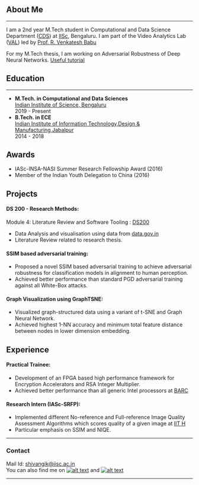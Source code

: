 ## About Me
---
I am a 2nd year M.Tech student in Computational and Data Science Department ([CDS](http://cds.iisc.ac.in)) at [IISc](https://iisc.ac.in), Bengaluru. I am part of the Video Analytics Lab ([VAL](http://val.serc.iisc.ernet.in/valweb/index.html)) led by [Prof. R. Venkatesh Babu](http://cds.iisc.ac.in/faculty/venky/)

For my M.Tech thesis, I am working on Adversarial Robustness of Deep Neural Networks. [Useful tutorial](https://adversarial-ml-tutorial.org/)

## Education
---
  - __M.Tech. in Computational and Data Sciences__ \
    [Indian Institute of Science, Bengaluru](https://iisc.ac.in/) \
    2019 - Present
  - __B.Tech. in ECE__ \
    [Indian Institute of Information Technology,Design & Manufacturing,Jabalpur](https://www.iiitdmj.ac.in/) \
    2014 - 2018

## Awards
  * IASc-INSA-NASI Summer Research Fellowship Award (2016)
  * Member of the Indian Youth Delegation to China (2016)


## Projects 
#### DS 200 - Research Methods:
  Module 4: Literature Review and Software Tooling : [DS200](https://github.com/shivangikhare5/ds200)
   * Data Analysis and visualisation using data from [data.gov.in](data.gov.in/)
   * Literature Review related to research thesis.

#### SSIM based adversarial training:
   * Proposed a novel SSIM based adversarial training to achieve adversarial robustness for classification models in alignment to human perception.
   * Achieved better performance than standard PGD adversarial training against all White-Box attacks.

#### Graph Visualization using GraphTSNE:
   * Visualized graph-structured data using a variant of t-SNE and Graph Neural Network.
   * Achieved highest 1-NN accuracy and minimum total feature distance between nodes in lower dimension embedding.

## Experience 
#### Practical Trainee:
   * Development of an FPGA based high performance framework for Encryption Accelerators and RSA Integer Multiplier.
   * Achieved better performance than all generic Intel processors at [BARC](http://barc.gov.in/)

#### Research Intern (IASc-SRFP):
   * Implemented different No-reference and Full-reference Image Quality Assessment Algorithms which scores quality of a given image at [IIT H](https://iith.ac.in/)
   * Particular emphasis on SSIM and NIQE.

___
### Contact
Mail Id: [shivangik@iisc.ac.in](mailto:shivangik@iisc.ac.in) \
You can also find me on [![alt text][3.1]][1] and [![alt text][2.1]][2]


<!-- links to social media icons -->
<!-- no need to change these -->

<!-- icons with padding -->

[1.1]: http://i.imgur.com/tXSoThF.png (twitter icon with padding)
[2.1]: https://i.stack.imgur.com/gVE0j.png (linkedin)
[3.1]: https://i.stack.imgur.com/tskMh.png (github icon with padding)

<!-- icons without padding -->

[1.2]: http://i.imgur.com/wWzX9uB.png (twitter icon without padding)
[3.2]: http://i.imgur.com/9I6NRUm.png (github icon without padding)


<!-- links to your social media accounts -->
<!-- update these accordingly -->

[1]: https://github.com/shivangikhare5
[2]: https://www.linkedin.com/in/shivangi-khare/


---
